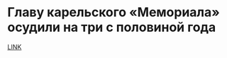 # Главу карельского «Мемориала» осудили на три с половиной года



[LINK](https://varlamov.ru/3968880.html)